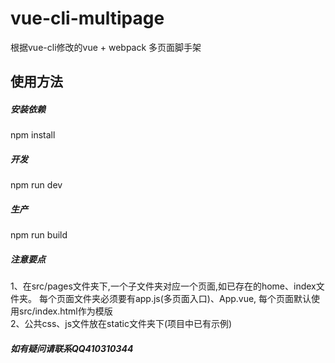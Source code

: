 # vue-cli-multipage
根据vue-cli修改的vue + webpack 多页面脚手架

## 使用方法

##### 安装依赖
npm install

##### 开发
npm run dev

##### 生产
npm run build

##### 注意要点
1、在src/pages文件夹下,一个子文件夹对应一个页面,如已存在的home、index文件夹。
每个页面文件夹必须要有app.js(多页面入口)、App.vue,
每个页面默认使用src/index.html作为模版
<br>2、公共css、js文件放在static文件夹下(项目中已有示例)

##### 如有疑问请联系QQ410310344
